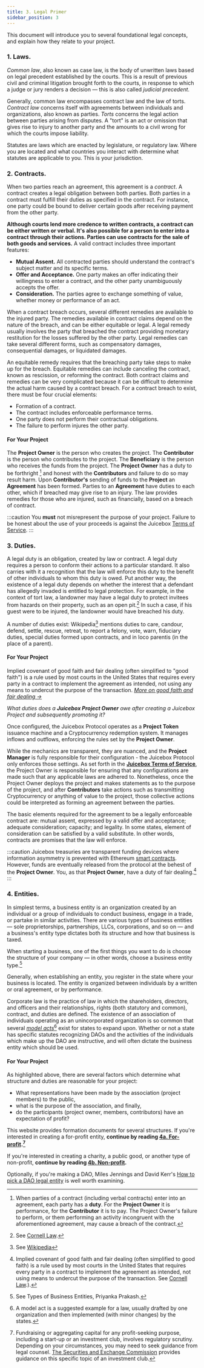```yaml
---
title: 3. Legal Primer
sidebar_position: 3
---
```


This document will introduce you to several foundational legal concepts, and explain how they relate to your project.

### 1. Laws.

_Common law_, also known as case law, is the body of unwritten laws based on legal precedent established by the courts. This is a result of previous civil and criminal litigation brought forth to the courts, in response to which a judge or jury renders a decision — this is also called _judicial precedent_.

Generally, common law encompasses contract law and the law of torts. _Contract law_ concerns itself with agreements between individuals and organizations, also known as parties. _Torts_ concerns the legal action between parties arising from disputes. A "tort" is an act or omission that gives rise to injury to another party and the amounts to a civil wrong for which the courts impose liability.

Statutes are laws which are enacted by legislature, or regulatory law. Where you are located and what countries you interact with determine what statutes are applicable to you. This is your jurisdiction.

### 2. Contracts.

When two parties reach an agreement, this agreement is a _contract_. A contract creates a legal obligation between both parties. Both parties in a contract must fulfill their duties as specified in the contract. For instance, one party could be bound to deliver certain goods after receiving payment from the other party.

**Although courts lend more credence to written contracts, a contract can be either written or verbal. It's also possible for a person to enter into a contract through their actions. Parties can use contracts for the sale of both goods and services.** A valid contract includes three important features:

- **Mutual Assent.** All contracted parties should understand the contract's subject matter and its specific terms.
- **Offer and Acceptance.** One party makes an offer indicating their willingness to enter a contract, and the other party unambiguously accepts the offer.
- **Consideration.** The parties agree to exchange something of value, whether money or performance of an act.

When a contract breach occurs, several different remedies are available to the injured party. The remedies available in contract claims depend on the nature of the breach, and can be either equitable or legal. A legal remedy usually involves the party that breached the contract providing monetary restitution for the losses suffered by the other party. Legal remedies can take several different forms, such as compensatory damages, consequential damages, or liquidated damages.

An equitable remedy requires that the breaching party take steps to make up for the breach. Equitable remedies can include canceling the contract, known as rescission, or reforming the contract. Both contract claims and remedies can be very complicated because it can be difficult to determine the actual harm caused by a contract breach. For a contract breach to exist, there must be four crucial elements:

- Formation of a contract.
- The contract includes enforceable performance terms.
- One party does not perform their contractual obligations.
- The failure to perform injures the other party.

#### For Your Project

The **Project Owner** is the person who creates the project. The **Contributor** is the person who contributes to the project. The **Beneficiary** is the person who receives the funds from the project. The **Project Owner** has a duty to be forthright [^1] and honest with the **Contributors** and failure to do so may result harm. Upon **Contributor's** sending of funds to the **Project** an **Agreement** has been formed. Parties to an **Agreement** have duties to each other, which if breached may give rise to an injury. The law provides remedies for those who are injured, such as financially, based on a breach of contract.

:::caution
You **must** not misrepresent the purpose of your project. Failure to be honest about the use of your proceeds is against the Juicebox [Terms of Service](/legal/intro/terms-of-service).
:::

### 3. Duties.

A legal duty is an obligation, created by law or contract. A legal duty requires a person to conform their actions to a particular standard. It also carries with it a recognition that the law will enforce this duty to the benefit of other individuals to whom this duty is owed. Put another way, the existence of a legal duty depends on whether the interest that a defendant has allegedly invaded is entitled to legal protection. For example, in the context of tort law, a landowner may have a legal duty to protect invitees from hazards on their property, such as an open pit.[^2] In such a case, if his guest were to be injured, the landowner would have breached his duty.

A number of duties exist: Wikipedia[^3] mentions duties to care, candour, defend, settle, rescue, retreat, to report a felony, vote, warn, fiduciary duties, special duties formed upon contracts, and in loco parentis (in the place of a parent).

#### For Your Project

Implied covenant of good faith and fair dealing (often simplified to "good faith") is a rule used by most courts in the United States that requires every party in a contract to implement the agreement as intended, not using any means to undercut the purpose of the transaction. _[More on good faith and fair dealing →](https://www.law.cornell.edu/wex/implied_covenant_of_good_faith_and_fair_dealing)_

_What duties does a **Juicebox Project Owner** owe after creating a Juicebox Project and subsequently promoting it?_

Once configured, the Juicebox Protocol operates as a **Project Token** issuance machine and a Cryptocurrency redemption system. It manages inflows and outflows, enforcing the rules set by the **Project Owner**.

While the mechanics are transparent, they are nuanced, and the **Project Manager** is fully responsible for their configuration - the Juicebox Protocol only enforces those settings. As set forth in the [**Juicebox Terms of Service**](https://info.juicebox.money/tos/), the Project Owner is responsible for ensuring that any configurations are made such that any applicable laws are adhered to. Nonetheless, once the Project Owner deploys the project and makes statements as to the purpose of the project, and after **Contributors** take actions such as transmitting Cryptocurrency or anything of value to the project, those collective actions could be interpreted as forming an agreement between the parties.

The basic elements required for the agreement to be a legally enforceable contract are: mutual assent, expressed by a valid offer and acceptance; adequate consideration; capacity; and legality. In some states, element of consideration can be satisfied by a valid substitute. In other words, contracts are promises that the law will enforce.

:::caution
Juicebox treasuries are transparent funding devices where information asymmetry is prevented with Ethereum [smart contracts](https://ethereum.org/en/developers/docs/smart-contracts/). However, funds are eventually released from the protocol at the behest of the **Project Owner**. You, as that **Project Owner**, have a duty of fair dealing.[^4]
:::

### 4. Entities.

In simplest terms, a business entity is an organization created by an individual or a group of individuals to conduct business, engage in a trade, or partake in similar activities. There are various types of business entities — sole proprietorships, partnerships, LLCs, corporations, and so on — and a business's entity type dictates both its structure and how that business is taxed.

When starting a business, one of the first things you want to do is choose the structure of your company — in other words, choose a business entity type.[^5]

Generally, when establishing an entity, you register in the state where your business is located. The entity is organized between individuals by a written or oral agreement, or by performance.

Corporate law is the practice of law in which the shareholders, directors, and officers and their relationships, rights (both statutory and common), contract, and duties are defined. The existence of an association of individuals operating as an unincorporated organization is so common that several [_model acts_](https://www.uniformlaws.org/committees/community-home?CommunityKey=40227d3a-8b5d-47c2-8cd0-b0ec12da97f9)[^6] exist for states to expand upon. Whether or not a state has specific statutes recognizing DAOs and the activities of the individuals which make up the DAO are instructive, and will often dictate the business entity which should be used.

#### For Your Project

As highlighted above, there are several factors which determine what structure and duties are reasonable for your project:

- What representations have been made by the association (project members) to the public,
- what is the purpose of the association, and finally,
- do the participants (project owner, members, contributors) have an expectation of profit?

This website provides formation documents for several structures. If you're interested in creating a for-profit entity, **continue by reading [4a. For-profit](for-profit.md).[^7]**

If you're interested in creating a charity, a public good, or another type of non-profit, **continue by reading [4b. Non-profit](non-profit.md).**

Optionally, if you're making a DAO, Miles Jennings and David Kerr's [How to pick a DAO legal entity](https://a16zcrypto.com/dao-legal-entity-how-to-pick/) is well worth examining.

[^1]: When parties of a contract (including verbal contracts) enter into an agreement, each party has a **duty**. For the **Project Owner** it is performance, for the **Contributor** it is to pay. The Project Owner's failure to perform, or them performing an activity incongruent with the aforementioned agreement, may cause a breach of the contract.
[^2]: See [Cornell Law](https://www.law.cornell.edu/wex/legal_duty#:~:text=A%20legal%20duty%20is%20an,whom%20this%20duty%20is%20owed).
[^3]: See [Wikipedia](https://en.wikipedia.org/wiki/Duty)
[^4]: Implied covenant of good faith and fair dealing (often simplified to good faith) is a rule used by most courts in the United States that requires every party in a contract to implement the agreement as intended, not using means to undercut the purpose of the transaction. See [Cornell Law](https://www.law.cornell.edu/wex/implied_covenant_of_good_faith_and_fair_dealing).).
[^5]: See Types of Business Entities, Priyanka Prakash.
[^6]: A model act is a suggested example for a law, usually drafted by one organization and then implemented (with minor changes) by the states.
[^7]: Fundraising or aggregating capital for any profit-seeking purpose, including a start-up or an investment club, involves regulatory scrutiny. Depending on your circumstances, you may need to seek guidance from legal counsel. [The Securities and Exchange Commission](https://www.sec.gov/reportspubs/investor-publications/investorpubsinvclubhtm.html) provides guidance on this specific topic of an investment club.

